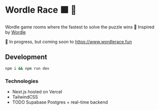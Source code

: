 # Wordle Race 🟩 🏁

Wordle game rooms where the fastest to solve the puzzle wins 🏁 Inspired by [Wordle](https://www.powerlanguage.co.uk/wordle/)

🚧 In progress, but coming soon to https://www.wordlerace.fun

## Development

```bash
npm i && npm run dev
```

### Technologies

- Next.js hosted on Vercel
- TailwindCSS
- TODO Supabase Postgres + real-time backend

